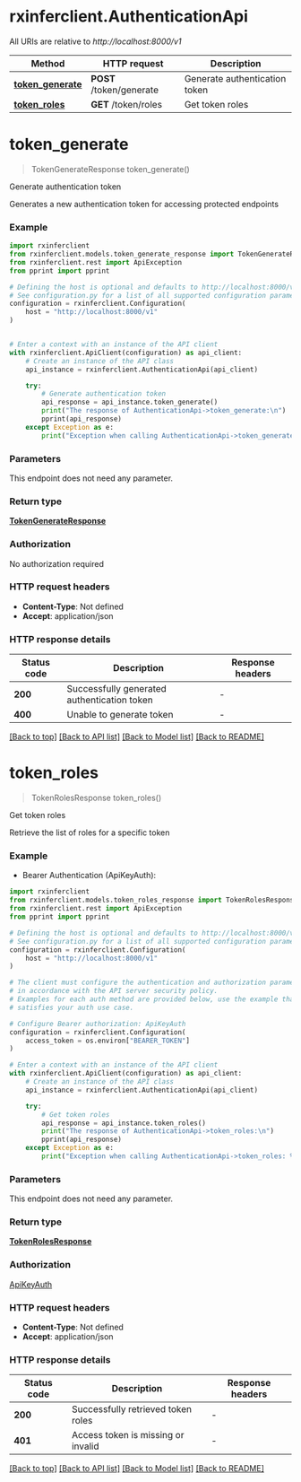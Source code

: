 # rxinferclient.AuthenticationApi

All URIs are relative to *http://localhost:8000/v1*

Method | HTTP request | Description
------------- | ------------- | -------------
[**token_generate**](AuthenticationApi.md#token_generate) | **POST** /token/generate | Generate authentication token
[**token_roles**](AuthenticationApi.md#token_roles) | **GET** /token/roles | Get token roles


# **token_generate**
> TokenGenerateResponse token_generate()

Generate authentication token

Generates a new authentication token for accessing protected endpoints

### Example


```python
import rxinferclient
from rxinferclient.models.token_generate_response import TokenGenerateResponse
from rxinferclient.rest import ApiException
from pprint import pprint

# Defining the host is optional and defaults to http://localhost:8000/v1
# See configuration.py for a list of all supported configuration parameters.
configuration = rxinferclient.Configuration(
    host = "http://localhost:8000/v1"
)


# Enter a context with an instance of the API client
with rxinferclient.ApiClient(configuration) as api_client:
    # Create an instance of the API class
    api_instance = rxinferclient.AuthenticationApi(api_client)

    try:
        # Generate authentication token
        api_response = api_instance.token_generate()
        print("The response of AuthenticationApi->token_generate:\n")
        pprint(api_response)
    except Exception as e:
        print("Exception when calling AuthenticationApi->token_generate: %s\n" % e)
```



### Parameters

This endpoint does not need any parameter.

### Return type

[**TokenGenerateResponse**](TokenGenerateResponse.md)

### Authorization

No authorization required

### HTTP request headers

 - **Content-Type**: Not defined
 - **Accept**: application/json

### HTTP response details

| Status code | Description | Response headers |
|-------------|-------------|------------------|
**200** | Successfully generated authentication token |  -  |
**400** | Unable to generate token |  -  |

[[Back to top]](#) [[Back to API list]](../README.md#documentation-for-api-endpoints) [[Back to Model list]](../README.md#documentation-for-models) [[Back to README]](../README.md)

# **token_roles**
> TokenRolesResponse token_roles()

Get token roles

Retrieve the list of roles for a specific token

### Example

* Bearer Authentication (ApiKeyAuth):

```python
import rxinferclient
from rxinferclient.models.token_roles_response import TokenRolesResponse
from rxinferclient.rest import ApiException
from pprint import pprint

# Defining the host is optional and defaults to http://localhost:8000/v1
# See configuration.py for a list of all supported configuration parameters.
configuration = rxinferclient.Configuration(
    host = "http://localhost:8000/v1"
)

# The client must configure the authentication and authorization parameters
# in accordance with the API server security policy.
# Examples for each auth method are provided below, use the example that
# satisfies your auth use case.

# Configure Bearer authorization: ApiKeyAuth
configuration = rxinferclient.Configuration(
    access_token = os.environ["BEARER_TOKEN"]
)

# Enter a context with an instance of the API client
with rxinferclient.ApiClient(configuration) as api_client:
    # Create an instance of the API class
    api_instance = rxinferclient.AuthenticationApi(api_client)

    try:
        # Get token roles
        api_response = api_instance.token_roles()
        print("The response of AuthenticationApi->token_roles:\n")
        pprint(api_response)
    except Exception as e:
        print("Exception when calling AuthenticationApi->token_roles: %s\n" % e)
```



### Parameters

This endpoint does not need any parameter.

### Return type

[**TokenRolesResponse**](TokenRolesResponse.md)

### Authorization

[ApiKeyAuth](../README.md#ApiKeyAuth)

### HTTP request headers

 - **Content-Type**: Not defined
 - **Accept**: application/json

### HTTP response details

| Status code | Description | Response headers |
|-------------|-------------|------------------|
**200** | Successfully retrieved token roles |  -  |
**401** | Access token is missing or invalid |  -  |

[[Back to top]](#) [[Back to API list]](../README.md#documentation-for-api-endpoints) [[Back to Model list]](../README.md#documentation-for-models) [[Back to README]](../README.md)

